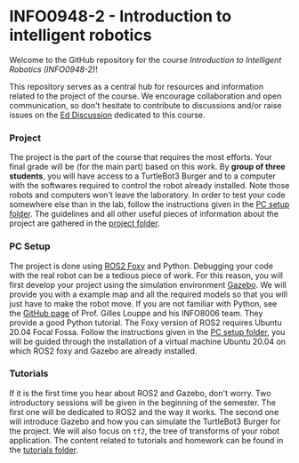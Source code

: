 # INFO0948-2 - Introduction to intelligent robotics

Welcome to the GitHub repository for the course *Introduction to Intelligent Robotics (INFO0948-2)*! 

This repository serves as a central hub for resources and information related to the project of the course. We encourage collaboration and open communication, so don't hesitate to contribute to discussions and/or raise issues on the [Ed Discussion](https://edstem.org/) dedicated to this course.

### Project

The project is the part of the course that requires the most efforts. Your final grade will be (for the main part) based on this work. By **group of three students**, you will have access to a TurtleBot3 Burger and to a computer with the  softwares required to control the robot already installed. Note those robots and computers won't leave the laboratory. In order to test your code somewhere else than in the lab, follow the instructions given in the [PC setup folder](<PC setup>). The guidelines and all other useful pieces of information about the project are gathered in the [project folder](<project>).

### PC Setup

The project is done using [ROS2 Foxy](https://docs.ros.org/en/foxy/index.html) and Python. Debugging your code with the real robot can be a tedious piece of work. For this reason, you will first develop your project using the simulation environment [Gazebo](https://docs.ros.org/en/foxy/index.html). We will provide you with a example map and all the required models so that you will just have to make the robot move. If you are not familiar with Python, see the [GitHub page](https://github.com/glouppe/info8006-introduction-to-ai/tree/master/python-tutorial) of Prof. Gilles Louppe and his INFO8006 team. They provide a good Python tutorial. The Foxy version of ROS2 requires Ubuntu 20.04 Focal Fossa. Follow the instructions given in the [PC setup folder](<PC setup>), you will be guided through the installation of a virtual machine Ubuntu 20.04 on which ROS2 foxy and Gazebo are already installed.

### Tutorials

If it is the first time you hear about ROS2 and Gazebo, don't worry. Two introductory sessions will be given in the beginning of the semester. The first one will be dedicated to ROS2 and the way it works. The second one will introduce Gazebo and how you can simulate the TurtleBot3 Burger for the project. We will also focus on `tf2`, the tree of transforms of your robot application. The content related to tutorials and homework can be found in the [tutorials folder](tutorials).
